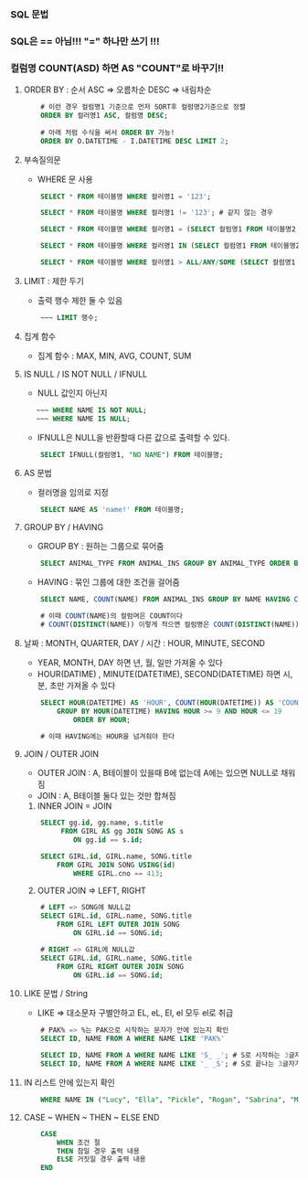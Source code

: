 ### SQL 문법

### SQL은 == 아님!!! "=" 하나만 쓰기 !!!
### 컬럼명 COUNT(ASD) 하면 AS "COUNT"로 바꾸기!!

1. ORDER BY : 순서
    ASC => 오름차순
    DESC => 내림차순
    ``` sql
        # 이런 경우 컬럼명1 기준으로 먼저 SORT후 컬럼명2기준으로 정렬
        ORDER BY 컬러명1 ASC, 컬럼명 DESC; 
        
        # 아래 처럼 수식을 써서 ORDER BY 가능!
        ORDER BY O.DATETIME - I.DATETIME DESC LIMIT 2;
    ```

2. 부속질의문
    * WHERE 문 사용
    ``` sql
        SELECT * FROM 테이블명 WHERE 컬러명1 = '123';

        SELECT * FROM 테이블명 WHERE 컬러명1 != '123'; # 같지 않는 경우

        SELECT * FROM 테이블명 WHERE 컬러명1 = (SELECT 컬럼명1 FROM 테이블명2 WHERE 컬럼명2 = 444);

        SELECT * FROM 테이블명 WHERE 컬러명1 IN (SELECT 컬럼명1 FROM 테이블명2 WHERE 컬럼명2 = 444);

        SELECT * FROM 테이블명 WHERE 컬러명1 > ALL/ANY/SOME (SELECT 컬럼명1 FROM 테이블명2 WHERE 컬럼명2 = 444);
    ```

3. LIMIT : 제한 두기
    * 출력 행수 제한 둘 수 있음
    ``` sql
        ~~~ LIMIT 행수;
    ```

4. 집계 함수
    * 집계 함수 : MAX, MIN, AVG, COUNT, SUM

5. IS NULL / IS NOT NULL / IFNULL
    * NULL 값인지 아닌지
     ``` sql
        ~~~ WHERE NAME IS NOT NULL;
        ~~~ WHERE NAME IS NULL;
    ```
    * IFNULL은 NULL을 반환할때 다른 값으로 출력할 수 있다.
    ``` sql
        SELECT IFNULL(컬럼명1, "NO NAME") FROM 테이블명;
    ```

6. AS 문법
    * 컬러명을 임의로 지정
    ``` sql
        SELECT NAME AS 'name!' FROM 테이블명;
    ```

7. GROUP BY / HAVING
    * GROUP BY : 원하는 그룹으로 묶어줌
    ``` sql
        SELECT ANIMAL_TYPE FROM ANIMAL_INS GROUP BY ANIMAL_TYPE ORDER BY ANIMAL_TYPE ASC;
    ```
    * HAVING : 묶인 그룹에 대한 조건을 걸어줌
    ``` sql
        SELECT NAME, COUNT(NAME) FROM ANIMAL_INS GROUP BY NAME HAVING COUNT(NAME) > 1 ORDER BY NAME;

        # 이때 COUNT(NAME)의 컬럼며은 COUNT이다
        # COUNT(DISTINCT(NAME)) 이렇게 적으면 컬럼명은 COUNT(DISTINCT(NAME))으로 나오니 조심하기
    ```

8. 날짜 : MONTH, QUARTER, DAY / 시간 : HOUR, MINUTE, SECOND
    * YEAR, MONTH, DAY 하면 년, 월, 일만 가져올 수 있다
    * HOUR(DATIME) , MINUTE(DATETIME), SECOND(DATETIME) 하면 시, 분, 초만 가져올 수 있다
    ``` sql
        SELECT HOUR(DATETIME) AS 'HOUR', COUNT(HOUR(DATETIME)) AS 'COUNT' FROM ANIMAL_OUTS 
            GROUP BY HOUR(DATETIME) HAVING HOUR >= 9 AND HOUR <= 19 
                ORDER BY HOUR;
        
        # 이때 HAVING에는 HOUR을 넘겨줘야 한다
    ```

9. JOIN / OUTER JOIN
    * OUTER JOIN : A, B테이블이 있을때 B에 없는데 A에는 있으면 NULL로 채워짐
    * JOIN : A, B테이블 둘다 있는 것만 합쳐짐
    1. INNER JOIN = JOIN
    ``` sql
        SELECT gg.id, gg.name, s.title
             FROM GIRL AS gg JOIN SONG AS s 
                ON gg.id == s.id;

        SELECT GIRL.id, GIRL.name, SONG.title
            FROM GIRL JOIN SONG USING(id) 
                WHERE GIRL.cno == 413;
    ```

    2. OUTER JOIN => LEFT, RIGHT
    ``` sql
        # LEFT => SONG에 NULL값
        SELECT GIRL.id, GIRL.name, SONG.title
            FROM GIRL LEFT OUTER JOIN SONG 
                ON GIRL.id == SONG.id;

        # RIGHT => GIRL에 NULL값
        SELECT GIRL.id, GIRL.name, SONG.title
            FROM GIRL RIGHT OUTER JOIN SONG 
                ON GIRL.id == SONG.id;
    ```

10. LIKE 문법 / String
    * LIKE => 대소문자 구별안하고 EL, eL, El, el 모두 el로 취급
    ``` sql
        # PAK% => %는 PAK으로 시작하는 문자가 안에 있는지 확인
        SELECT ID, NAME FROM A WHERE NAME LIKE 'PAK%'

        SELECT ID, NAME FROM A WHERE NAME LIKE 'S_ _'; # S로 시작하는 3글자가 있는지 확인
        SELECT ID, NAME FROM A WHERE NAME LIKE '_ _S'; # S로 끝나는 3글자가 있는지 확인
    ```

11. IN 리스트 안에 있는지 확인
    ``` sql
        WHERE NAME IN ("Lucy", "Ella", "Pickle", "Rogan", "Sabrina", "Mitty") 
    ```

12. CASE ~ WHEN ~ THEN ~ ELSE END
    ``` sql
        CASE
            WHEN 조건 절
            THEN 참일 경우 출력 내용
            ELSE 거짓일 경우 출력 내용
        END 
    ```